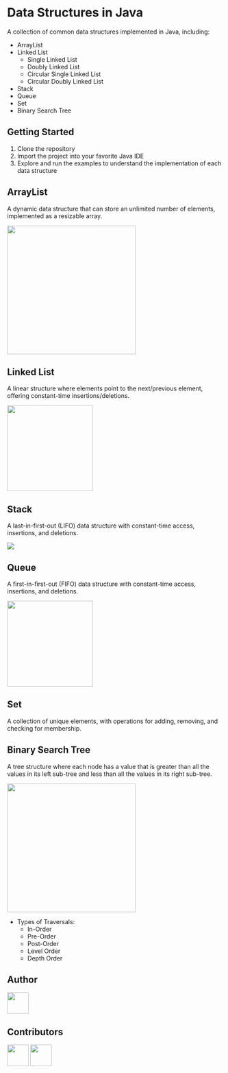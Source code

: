 # Data Structures in Java

A collection of common data structures implemented in Java, including:

- ArrayList
- Linked List
  - Single Linked List
  - Doubly Linked List
  - Circular Single Linked List
  - Circular Doubly Linked List
- Stack
- Queue
- Set
- Binary Search Tree

## Getting Started

1. Clone the repository
2. Import the project into your favorite Java IDE
3. Explore and run the examples to understand the implementation of each data structure

## ArrayList

A dynamic data structure that can store an unlimited number of elements, implemented as a resizable array.

<img src="https://www.scientecheasy.com/wp-content/uploads/2018/11/arraylist-diagram.png" height="300px" />

## Linked List

A linear structure where elements point to the next/previous element, offering constant-time insertions/deletions.

<img src="https://media.geeksforgeeks.org/wp-content/cdn-uploads/gq/2013/03/Linkedlist.png" height="200px"/>

## Stack

A last-in-first-out (LIFO) data structure with constant-time access, insertions, and deletions.

<img src="https://media.geeksforgeeks.org/wp-content/cdn-uploads/20221219100314/stack.drawio2.png" />

## Queue

A first-in-first-out (FIFO) data structure with constant-time access, insertions, and deletions.


 <img src="https://logicmojo.com/assets/dist/new_pages/images/Queue.png" height="200px" />

## Set

A collection of unique elements, with operations for adding, removing, and checking for membership.

## Binary Search Tree

A tree structure where each node has a value that is greater than all the values in its left sub-tree and less than all the values in its right sub-tree.

 <img src="https://media.geeksforgeeks.org/wp-content/uploads/BST.png" height="300px"  />

- Types of Traversals:
  - In-Order
  - Pre-Order
  - Post-Order
  - Level Order
  - Depth Order
## Author
<a href="https://github.com/itsmedeepu" tite="deepu"><img src="https://avatars.githubusercontent.com/u/90121947?v=4" width="50px" height="50px"></a>

## Contributors
 <a href="https://github.com/itsmedeepu" tite="deepu"><img src="https://avatars.githubusercontent.com/u/90121947?v=4" width="50px" height="50px"></a>
  <a href="https://github.com/deekshugowdan" style="border-radius:20px;" tite="deeksha"><img src="https://avatars.githubusercontent.com/u/90185015?v=4" width="50px" height="50px"></a>
